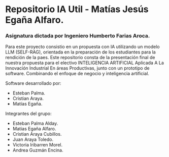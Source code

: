 # Repositorio IA Util - Matías Jesús Egaña Alfaro.

### Asignatura dictada por Ingeniero Humberto Farias Aroca.

Para este proyecto consistio en un propuesta con IA utilizando un modelo LLM (SELF-RAG), orientada en la preparación de los estudiantes para la rendición de la paes. Este repositorio consta de la presentación final de nuestra propuesta para el electivo INTELIGENCIA ARTIFICIAL Aplicada A La Innovación Industrial En áreas Productivas, junto con un prototipo de software. Combinando el enfoque de negocio y inteligencia artificial.

Software desarrollado por:
- Esteban Palma.
- Cristian Araya.
- Matías Egaña.

Integrantes del grupo:
- Esteban Palma Alday.
- Matias Egaña Alfaro.
- Cristian Araya Cubillos.
- Juan Araya Toledo.
- Victoria Iribarren Morel.
- Andrea Guzmán Encina.

